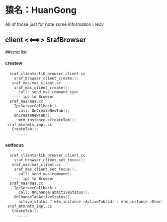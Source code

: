 猿名：HuanGong
=======

All of those just for note some information i recv



## client <<==>> SrafBrowser

##cmd list
#### createw
```c
  sraf_clients/lib_browser_client.cc
    sraf_browser_client_create();
   sraf_mas/mas_client.cc 
    sraf_mas_client_create();
      call: send_mas_command_sync
  ----- ipc to Browser
  sraf_mas/mas.cc
    IpcServerCallback()
      call: OnCreateNewTab();
    OnCreateNewTab();
      mtm_instance->CreateTab();
 sraf_mtm/mtm_impl.cc
   CreateTab();
     .....
```

#### setfocus
```c
  sraf_clients/lib_browser_client.cc
    sraf_browser_client_set_focus();
   sraf_mas/mas_client.cc 
    sraf_mas_client_set_focus();
      call: send_mas_command()
  ----- ipc to Browser
  sraf_mas/mas.cc
    IpcServerCallback()
      call: OnChangeTabActiveStatus();
    OnChangeTabActiveStatus();
      active_status ? mtm_instance->ActiveTab(id) : mtm_instance->DeactiveTab(id);
 sraf_mtm/mtm_impl.cc
   CreateTab();
     .....
```